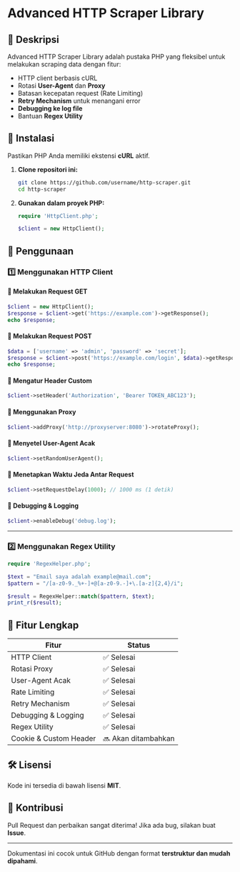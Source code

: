 # Advanced HTTP Scraper Library  

## 📌 Deskripsi  
Advanced HTTP Scraper Library adalah pustaka PHP yang fleksibel untuk melakukan scraping data dengan fitur:  
- HTTP client berbasis cURL  
- Rotasi **User-Agent** dan **Proxy**  
- Batasan kecepatan request (Rate Limiting)  
- **Retry Mechanism** untuk menangani error  
- **Debugging ke log file**  
- Bantuan **Regex Utility**  

## 🚀 Instalasi  
Pastikan PHP Anda memiliki ekstensi **cURL** aktif.  

1. **Clone repositori ini:**  
   ```sh
   git clone https://github.com/username/http-scraper.git
   cd http-scraper
   ```

2. **Gunakan dalam proyek PHP:**  
   ```php
   require 'HttpClient.php';

   $client = new HttpClient();
   ```

## 🔧 Penggunaan  

### 1️⃣ **Menggunakan HTTP Client**  

#### 🔹 Melakukan Request GET  
```php
$client = new HttpClient();
$response = $client->get('https://example.com')->getResponse();
echo $response;
```

#### 🔹 Melakukan Request POST  
```php
$data = ['username' => 'admin', 'password' => 'secret'];
$response = $client->post('https://example.com/login', $data)->getResponse();
echo $response;
```

#### 🔹 Mengatur Header Custom  
```php
$client->setHeader('Authorization', 'Bearer TOKEN_ABC123');
```

#### 🔹 Menggunakan Proxy  
```php
$client->addProxy('http://proxyserver:8080')->rotateProxy();
```

#### 🔹 Menyetel User-Agent Acak  
```php
$client->setRandomUserAgent();
```

#### 🔹 Menetapkan Waktu Jeda Antar Request  
```php
$client->setRequestDelay(1000); // 1000 ms (1 detik)
```

#### 🔹 Debugging & Logging  
```php
$client->enableDebug('debug.log');
```

---

### 2️⃣ **Menggunakan Regex Utility**  
```php
require 'RegexHelper.php';

$text = "Email saya adalah example@mail.com";
$pattern = "/[a-z0-9._%+-]+@[a-z0-9.-]+\.[a-z]{2,4}/i";

$result = RegexHelper::match($pattern, $text);
print_r($result);
```

## 📜 Fitur Lengkap  
| Fitur                   | Status  |
|-------------------------|---------|
| HTTP Client             | ✅ Selesai |
| Rotasi Proxy            | ✅ Selesai |
| User-Agent Acak         | ✅ Selesai |
| Rate Limiting           | ✅ Selesai |
| Retry Mechanism         | ✅ Selesai |
| Debugging & Logging     | ✅ Selesai |
| Regex Utility           | ✅ Selesai |
| Cookie & Custom Header  | 🔜 Akan ditambahkan |

## 🛠️ Lisensi  
Kode ini tersedia di bawah lisensi **MIT**.  

## 🤝 Kontribusi  
Pull Request dan perbaikan sangat diterima! Jika ada bug, silakan buat **Issue**.  

---

Dokumentasi ini cocok untuk GitHub dengan format **terstruktur dan mudah dipahami**.
